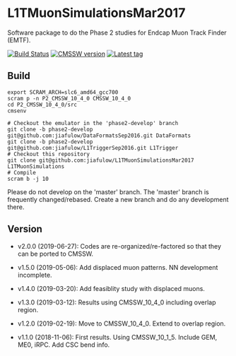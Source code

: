 # L1TMuonSimulationsMar2017

Software package to do the Phase 2 studies for Endcap Muon Track Finder (EMTF).

[![Build Status](https://travis-ci.org/jiafulow/L1TMuonSimulationsMar2017.svg)](https://travis-ci.org/jiafulow/L1TMuonSimulationsMar2017)
[![CMSSW version](https://img.shields.io/badge/cmssw-CMSSW__10__4__0-002963.svg)](https://github.com/cms-sw/cmssw)
[![Latest tag](https://img.shields.io/github/tag/jiafulow/L1TMuonSimulationsMar2017.svg)](https://github.com/jiafulow/L1TMuonSimulationsMar2017)

## Build

```shell
export SCRAM_ARCH=slc6_amd64_gcc700
scram p -n P2_CMSSW_10_4_0 CMSSW_10_4_0
cd P2_CMSSW_10_4_0/src
cmsenv

# Checkout the emulator in the 'phase2-develop' branch
git clone -b phase2-develop git@github.com:jiafulow/DataFormatsSep2016.git DataFormats
git clone -b phase2-develop git@github.com:jiafulow/L1TriggerSep2016.git L1Trigger
# Checkout this repository
git clone git@github.com:jiafulow/L1TMuonSimulationsMar2017 L1TMuonSimulations
# Compile
scram b -j 10
```

Please do not develop on the 'master' branch. The 'master' branch is frequently changed/rebased. Create a new branch and do any development there.

## Version

- v2.0.0 (2019-06-27): Codes are re-organized/re-factored so that they can be ported to CMSSW.

- v1.5.0 (2019-05-06): Add displaced muon patterns. NN development incomplete.

- v1.4.0 (2019-03-20): Add feasiblity study with displaced muons.

- v1.3.0 (2019-03-12): Results using CMSSW_10_4_0 including overlap region.

- v1.2.0 (2019-02-19): Move to CMSSW_10_4_0. Extend to overlap region.

- v1.1.0 (2018-11-06): First results. Using CMSSW_10_1_5. Include GEM, ME0, iRPC. Add CSC bend info.
